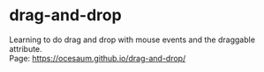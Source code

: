 # drag-and-drop
Learning to do drag and drop with mouse events and the draggable attribute. <br>
Page: https://ocesaum.github.io/drag-and-drop/
